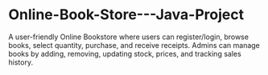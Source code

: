 # Online-Book-Store---Java-Project
A user-friendly Online Bookstore where users can register/login, browse books, select quantity, purchase, and receive receipts. Admins can manage books by adding, removing, updating stock, prices, and tracking sales history.
